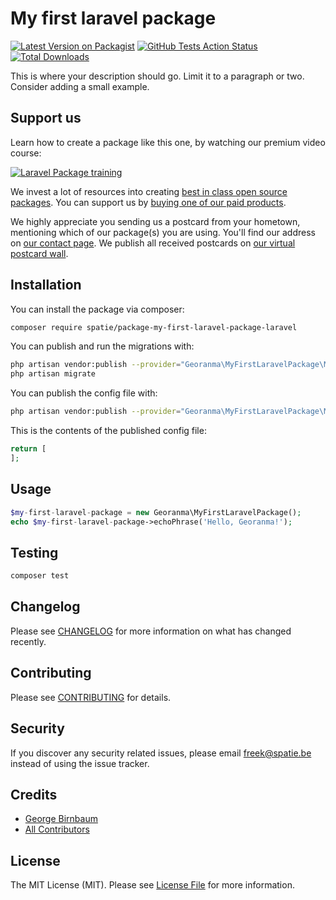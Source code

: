 # My first laravel package

[![Latest Version on Packagist](https://img.shields.io/packagist/v/spatie/my-first-laravel-package.svg?style=flat-square)](https://packagist.org/packages/spatie/my-first-laravel-package)
[![GitHub Tests Action Status](https://img.shields.io/github/workflow/status/spatie/my-first-laravel-package/run-tests?label=tests)](https://github.com/spatie/my-first-laravel-package/actions?query=workflow%3Arun-tests+branch%3Amaster)
[![Total Downloads](https://img.shields.io/packagist/dt/spatie/my-first-laravel-package.svg?style=flat-square)](https://packagist.org/packages/spatie/my-first-laravel-package)


This is where your description should go. Limit it to a paragraph or two. Consider adding a small example.

## Support us

Learn how to create a package like this one, by watching our premium video course:

[![Laravel Package training](https://spatie.be/github/package-training.jpg)](https://laravelpackage.training)

We invest a lot of resources into creating [best in class open source packages](https://spatie.be/open-source). You can support us by [buying one of our paid products](https://spatie.be/open-source/support-us).

We highly appreciate you sending us a postcard from your hometown, mentioning which of our package(s) you are using. You'll find our address on [our contact page](https://spatie.be/about-us). We publish all received postcards on [our virtual postcard wall](https://spatie.be/open-source/postcards).

## Installation

You can install the package via composer:

```bash
composer require spatie/package-my-first-laravel-package-laravel
```

You can publish and run the migrations with:

```bash
php artisan vendor:publish --provider="Georanma\MyFirstLaravelPackage\MyFirstLaravelPackageServiceProvider" --tag="migrations"
php artisan migrate
```

You can publish the config file with:
```bash
php artisan vendor:publish --provider="Georanma\MyFirstLaravelPackage\MyFirstLaravelPackageServiceProvider" --tag="config"
```

This is the contents of the published config file:

```php
return [
];
```

## Usage

``` php
$my-first-laravel-package = new Georanma\MyFirstLaravelPackage();
echo $my-first-laravel-package->echoPhrase('Hello, Georanma!');
```

## Testing

``` bash
composer test
```

## Changelog

Please see [CHANGELOG](CHANGELOG.md) for more information on what has changed recently.

## Contributing

Please see [CONTRIBUTING](CONTRIBUTING.md) for details.

## Security

If you discover any security related issues, please email freek@spatie.be instead of using the issue tracker.

## Credits

- [George Birnbaum](https://github.com/georanma)
- [All Contributors](../../contributors)

## License

The MIT License (MIT). Please see [License File](LICENSE.md) for more information.
